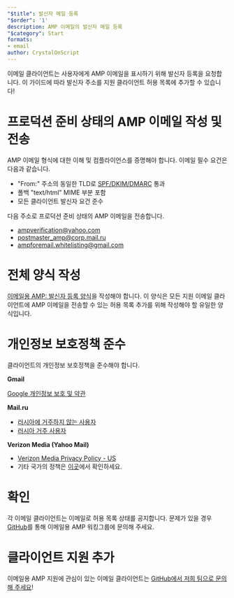 ```yaml
---
"$title": 발신자 메일 등록
"$order": '1'
description: AMP 이메일의 발신자 메일 등록
"$category": Start
formats:
- email
author: CrystalOnScript
---
```


이메일 클라이언트는 사용자에게 AMP 이메일을 표시하기 위해 발신자 등록을 요청합니다. 이 가이드에 따라 발신자 주소를 지원 클라이언트 허용 목록에 추가할 수 있습니다!

# 프로덕션 준비 상태의 AMP 이메일 작성 및 전송

AMP 이메일 형식에 대한 이해 및 컴플라이언스를 증명해야 합니다. 이메일 필수 요건은 다음과 같습니다.

- "From:" 주소의 동일한 TLD로 [SPF/DKIM/DMARC](https://support.google.com/a/answer/33786?hl=en) 통과
- 폴백 "text/html" MIME 부분 포함
- 모든 클라이언트 발신자 요건 준수

다음 주소로 프로덕션 준비 상태의 AMP 이메일을 전송합니다.

- ampverification@yahoo.com
- postmaster_amp@corp.mail.ru
- ampforemail.whitelisting@gmail.com

# 전체 양식 작성

[이메일용 AMP: 발신자 등록 양식](https://docs.google.com/forms/d/e/1FAIpQLSdso95e7UDLk_R-bnpzsAmuUMDQEMUgTErcfGGItBDkghHU2A/viewform?gxids=7628)을 작성해야 합니다. 이 양식은 모든 지원 이메일 클라이언트에 AMP 이메일을 전송할 수 있는 허용 목록 추가를 위해 작성해야 할 유일한 양식입니다.

# 개인정보 보호정책 준수

클라이언트의 개인정보 보호정책을 준수해야 합니다.

**Gmail**

[Google 개인정보 보호 및 약관](https://policies.google.com/privacy)

**Mail.ru**

- [러시아에 거주하지 않는 사용자](https://help.mail.ru/engmail-help/privacy)
- [러시아 거주 사용자](https://agent.mail.ru/legal/privacypolicy/en)

**Verizon Media (Yahoo Mail)**

- [Verizon Media Privacy Policy - US](https://www.verizonmedia.com/policies/us/en/verizonmedia/privacy/index.html)
- 기타 국가의 정책은 [이곳](https://www.verizonmedia.com/policies/)에서 확인하세요.

# 확인

각 이메일 클라이언트는 이메일로 허용 목록 상태를 공지합니다. 문제가 있을 경우 [GitHub](https://github.com/ampproject/wg-amp4email)를 통해 이메일용 AMP 워킹그룹에 문의해 주세요.

# 클라이언트 지원 추가

이메일용 AMP 지원에 관심이 있는 이메일 클라이언트는 [GitHub에서 저희 팀으로 문의해 주세요](https://github.com/ampproject/wg-amp4email/)!
